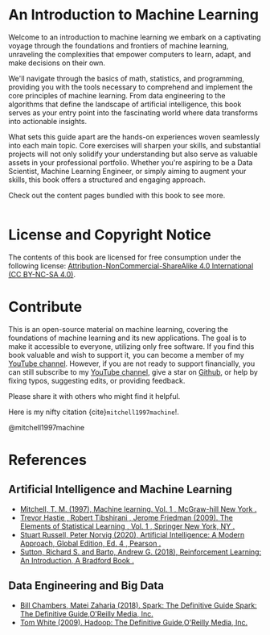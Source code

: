 # An Introduction to Machine Learning

Welcome to an introduction to machine learning we embark on a captivating voyage through the foundations and frontiers of machine learning, unraveling the complexities that empower computers to learn, adapt, and make decisions on their own.

We'll navigate through the basics of math, statistics, and programming, providing you with the tools necessary to comprehend and implement the core principles of machine learning. From data engineering to the algorithms that define the landscape of artificial intelligence, this book serves as your entry point into the fascinating world where data transforms into actionable insights.

What sets this guide apart are the hands-on experiences woven seamlessly into each main topic. Core exercises will sharpen your skills, and substantial projects will not only solidify your understanding but also serve as valuable assets in your professional portfolio. Whether you're aspiring to be a Data Scientist, Machine Learning Engineer, or simply aiming to augment your skills, this book offers a structured and engaging approach.

Check out the content pages bundled with this book to see more.

```{tableofcontents}
```
# License and Copyright Notice
The contents of this book are licensed for free consumption under the following license: [Attribution-NonCommercial-ShareAlike 4.0 International  (CC BY-NC-SA 4.0)](https://creativecommons.org/licenses/by-nc-sa/4.0/deed.en).

# Contribute
This is an open-source material on machine learning, covering the foundations of machine learning and its new applications. The goal is to make it accessible to everyone, utilizing only free software. If you find this book valuable and wish to support it, you can become a member of my [YouTube channel](https://www.youtube.com/@2001Engenharia). However, if you are not ready to support financially, you can still subscribe to my [YouTube channel](https://www.youtube.com/@2001Engenharia), give a star on [Github](https://github.com/joaomh/ml-book), or help by fixing typos, suggesting edits, or providing feedback.

Please share it with others who might find it helpful.

Here is my nifty citation {cite}`mitchell1997machine`!.

@mitchell1997machine

# References
## Artificial Intelligence and Machine Learning
- [Mitchell, T. M. (1997), Machine learning. Vol. 1 , McGraw-hill New York .](https://www.cs.cmu.edu/~tom/mlbook.html)
- [Trevor Hastie , Robert Tibshirani , Jerome Friedman (2009). The Elements of Statistical Learning , Vol. 1 , Springer New York, NY .](https://hastie.su.domains/Papers/ESLII.pdf)
- [Stuart Russell, Peter Norvig  (2020), Artificial Intelligence: A Modern Approach, Global Edition, Ed. 4 , Pearson .](https://aima.cs.berkeley.edu/)
- [Sutton, Richard S. and Barto, Andrew G.  (2018), Reinforcement Learning: An Introduction, A Bradford Book .](https://aima.cs.berkeley.edu/)

## Data Engineering and Big Data
- [Bill Chambers, Matei Zaharia (2018). Spark: The Definitive Guide Spark: The Definitive Guide,O'Reilly Media, Inc.](https://www.oreilly.com/library/view/spark-the-definitive/9781491912201/)
- [Tom White (2009). Hadoop: The Definitive Guide,O'Reilly Media, Inc.](https://www.oreilly.com/library/view/hadoop-the-definitive/9780596521974/)


```{bibliography}
```

```{footbibliography}
```